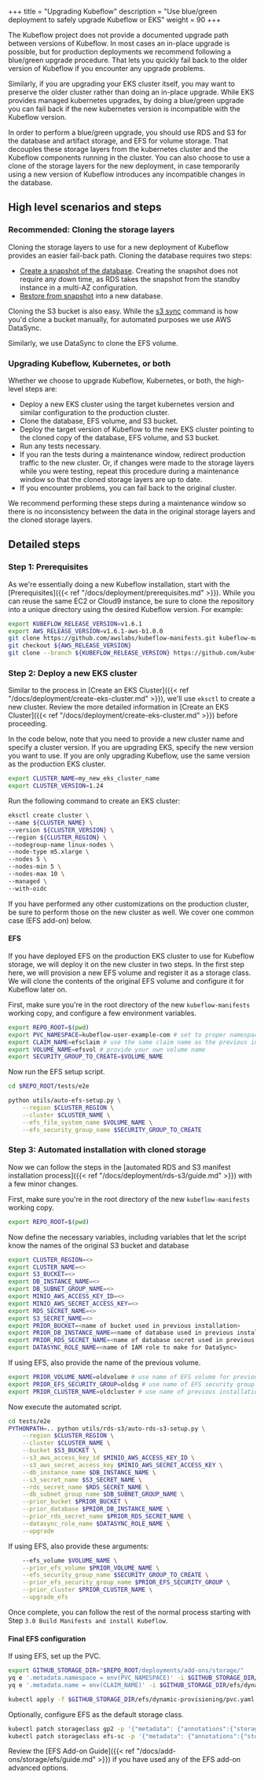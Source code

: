 +++
title = "Upgrading Kubeflow"
description = "Use blue/green deployment to safely upgrade Kubeflow or EKS"
weight = 90
+++

The Kubeflow project does not provide a documented upgrade path between versions of Kubeflow. In most cases an in-place upgrade is possible, but for production deployments we recommend following a blue/green upgrade procedure. That lets you quickly fail back to the older version of Kubeflow if you encounter any upgrade problems.

Similarly, if you are upgrading your EKS cluster itself, you may want to preserve the older cluster rather than doing an in-place upgrade. While EKS provides managed kubernetes upgrades, by doing a blue/green upgrade you can fail back if the new kubernetes version is incompatible with the Kubeflow version.

In order to perform a blue/green upgrade, you should use RDS and S3 for the database and artifact storage, and EFS for volume storage. That decouples these storage layers from the kubernetes cluster and the Kubeflow components running in the cluster. You can also choose to use a clone of the storage layers for the new deployment, in case temporarily using a new version of Kubeflow introduces any incompatible changes in the database.

## High level scenarios and steps

### Recommended: Cloning the storage layers

Cloning the storage layers to use for a new deployment of Kubeflow provides an easier fail-back path. Cloning the database requires two steps:

* [Create a snapshot of the database](https://docs.aws.amazon.com/AmazonRDS/latest/UserGuide/USER_CreateSnapshot.html). Creating the snapshot does not require any down time, as RDS takes the snapshot from the standby instance in a multi-AZ configuration.
* [Restore from snapshot](https://docs.aws.amazon.com/AmazonRDS/latest/UserGuide/USER_RestoreFromSnapshot.html) into a new database.

Cloning the S3 bucket is also easy. While the [s3 sync](https://docs.aws.amazon.com/cli/latest/reference/s3/sync.html) command is how you'd clone a bucket manually, for automated purposes we use AWS DataSync. 

Similarly, we use DataSync to clone the EFS volume.

### Upgrading Kubeflow, Kubernetes, or both

Whether we choose to upgrade Kubeflow, Kubernetes, or both, the high-level steps are:

* Deploy a new EKS cluster using the target kubernetes version and similar configuration to the production cluster.
* Clone the database, EFS volume, and S3 bucket.
* Deploy the target version of Kubeflow to the new EKS cluster pointing to the cloned copy of the database, EFS volume, and S3 bucket.
* Run any tests necessary.
* If you ran the tests during a maintenance window, redirect production traffic to the new cluster. Or, if changes were made to the storage layers while you were testing, repeat this procedure during a maintenance window so that the cloned storage layers are up to date.
* If you encounter problems, you can fail back to the original cluster.

We recommend performing these steps during a maintenance window so there is no inconsistency between the data in the original storage layers and the cloned storage layers.

## Detailed steps

### Step 1: Prerequisites

As we're essentially doing a new Kubeflow installation, start with the [Prerequisites]({{< ref "/docs/deployment/prerequisites.md" >}}). While you can reuse the same EC2 or Cloud9 instance, be sure to clone the repository into a unique directory using the desired Kubeflow version. For example:

```bash
export KUBEFLOW_RELEASE_VERSION=v1.6.1
export AWS_RELEASE_VERSION=v1.6.1-aws-b1.0.0
git clone https://github.com/awslabs/kubeflow-manifests.git kubeflow-manifests-v161 && cd kubeflow-manifests-v161
git checkout ${AWS_RELEASE_VERSION}
git clone --branch ${KUBEFLOW_RELEASE_VERSION} https://github.com/kubeflow/manifests.git upstream

```

### Step 2: Deploy a new EKS cluster

Similar to the process in [Create an EKS Cluster]({{< ref "/docs/deployment/create-eks-cluster.md" >}}), we'll use `eksctl` to create a new cluster. Review the more detailed information in [Create an EKS Cluster]({{< ref "/docs/deployment/create-eks-cluster.md" >}}) before proceeding.

In the code below, note that you need to provide a new cluster name and specify a cluster version. If you are upgrading EKS, specify the new version you want to use. If you are only upgrading Kubeflow, use the same version as the production EKS cluster. 

```bash
export CLUSTER_NAME=my_new_eks_cluster_name
export CLUSTER_VERSION=1.24
```

Run the following command to create an EKS cluster:
```bash
eksctl create cluster \
--name ${CLUSTER_NAME} \
--version ${CLUSTER_VERSION} \
--region ${CLUSTER_REGION} \
--nodegroup-name linux-nodes \
--node-type m5.xlarge \
--nodes 5 \
--nodes-min 5 \
--nodes-max 10 \
--managed \
--with-oidc
```

If you have performed any other customizations on the production cluster, be sure to perform those on the new cluster as well. We cover one common case (EFS add-on) below.

#### EFS

If you have deployed EFS on the production EKS cluster to use for Kubeflow storage, we will deploy it on the new cluster in two steps. In the first step here, we will provision a new EFS volume and register it as a storage class. We will clone the contents of the original EFS volume and configure it for Kubeflow later on.

First, make sure you're in the root directory of the new `kubeflow-manifests` working copy, and configure a few environment variables.

```bash
export REPO_ROOT=$(pwd)
export PVC_NAMESPACE=kubeflow-user-example-com # set to proper namespace
export CLAIM_NAME=efsclaim # use the same claim name as the previous installation
export VOLUME_NAME=efsvol # provide your own volume name
export SECURITY_GROUP_TO_CREATE=$VOLUME_NAME
```

Now run the EFS setup script.

```bash
cd $REPO_ROOT/tests/e2e

python utils/auto-efs-setup.py \
    --region $CLUSTER_REGION \
    --cluster $CLUSTER_NAME \
    --efs_file_system_name $VOLUME_NAME \
    --efs_security_group_name $SECURITY_GROUP_TO_CREATE

```

### Step 3: Automated installation with cloned storage

Now we can follow the steps in the [automated RDS and S3 manifest installation process]({{< ref "/docs/deployment/rds-s3/guide.md" >}}) with a few minor changes. 

First, make sure you're in the root directory of the new `kubeflow-manifests` working copy.

```bash
export REPO_ROOT=$(pwd)
```

Now define the necessary variables, including variables that let the script know the names of the original S3 bucket and database

```bash
export CLUSTER_REGION=<>
export CLUSTER_NAME=<>
export S3_BUCKET=<>
export DB_INSTANCE_NAME=<>
export DB_SUBNET_GROUP_NAME=<>
export MINIO_AWS_ACCESS_KEY_ID=<>
export MINIO_AWS_SECRET_ACCESS_KEY=<>
export RDS_SECRET_NAME=<>
export S3_SECRET_NAME=<>
export PRIOR_BUCKET=<name of bucket used in previous installation>
export PRIOR_DB_INSTANCE_NAME=<name of database used in previous installation>
export PRIOR_RDS_SECRET_NAME=<name of database secret used in previous installation>
export DATASYNC_ROLE_NAME=<name of IAM role to make for DataSync>
```

If using EFS, also provide the name of the previous volume.

```bash
export PRIOR_VOLUME_NAME=oldvolume # use name of EFS volume for previous installation
export PRIOR_EFS_SECURITY_GROUP=oldsg # use name of EFS security group for previous installation
export PRIOR_CLUSTER_NAME=oldcluster # use name of previous installation's EKS cluster
```

Now execute the automated script.

```bash
cd tests/e2e
PYTHONPATH=.. python utils/rds-s3/auto-rds-s3-setup.py \
    --region $CLUSTER_REGION \
    --cluster $CLUSTER_NAME \
    --bucket $S3_BUCKET \
    --s3_aws_access_key_id $MINIO_AWS_ACCESS_KEY_ID \
    --s3_aws_secret_access_key $MINIO_AWS_SECRET_ACCESS_KEY \
    --db_instance_name $DB_INSTANCE_NAME \
    --s3_secret_name $S3_SECRET_NAME \
    --rds_secret_name $RDS_SECRET_NAME \
    --db_subnet_group_name $DB_SUBNET_GROUP_NAME \
    --prior_bucket $PRIOR_BUCKET \
    --prior_database $PRIOR_DB_INSTANCE_NAME \
    --prior_rds_secret_name $PRIOR_RDS_SECRET_NAME \
    --datasync_role_name $DATASYNC_ROLE_NAME \
    --upgrade
```

If using EFS, also provide these arguments:

```bash
    --efs_volume $VOLUME_NAME \
    --prior_efs_volume $PRIOR_VOLUME_NAME \
    --efs_security_group_name $SECURITY_GROUP_TO_CREATE \
    --prior_efs_security_group_name $PRIOR_EFS_SECURITY_GROUP \
    --prior_cluster $PRIOR_CLUSTER_NAME \
    --upgrade_efs
```

Once complete, you can follow the rest of the normal process starting with Step `3.0 Build Manifests and install Kubeflow`.

#### Final EFS configuration

If using EFS, set up the PVC.

```bash
export GITHUB_STORAGE_DIR="$REPO_ROOT/deployments/add-ons/storage/"
yq e '.metadata.namespace = env(PVC_NAMESPACE)' -i $GITHUB_STORAGE_DIR/efs/dynamic-provisioning/pvc.yaml
yq e '.metadata.name = env(CLAIM_NAME)' -i $GITHUB_STORAGE_DIR/efs/dynamic-provisioning/pvc.yaml

kubectl apply -f $GITHUB_STORAGE_DIR/efs/dynamic-provisioning/pvc.yaml
```

Optionally, configure EFS as the default storage class.

```bash
kubectl patch storageclass gp2 -p '{"metadata": {"annotations":{"storageclass.kubernetes.io/is-default-class":"false"}}}'
kubectl patch storageclass efs-sc -p '{"metadata": {"annotations":{"storageclass.kubernetes.io/is-default-class":"true"}}}'
```

Review the [EFS Add-on Guide]({{< ref "/docs/add-ons/storage/efs/guide.md" >}}) if you have used any of the EFS add-on advanced options.